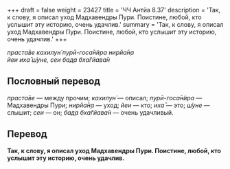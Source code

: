 +++
draft = false
weight = 23427
title = 'ЧЧ Антйа 8.37'
description = 'Так, к слову, я описал уход Мадхавендры Пури. Поистине, любой, кто услышит эту историю, очень удачлив.'
summary = 'Так, к слову, я описал уход Мадхавендры Пури. Поистине, любой, кто услышит эту историю, очень удачлив.'
+++

_праста̄ве кахилун̇ пурӣ-госа̄н̃ира нирйа̄н̣а  
йеи иха̄ ш́уне, сеи бад̣а бха̄гйава̄н_

## Пословный перевод

_праста̄ве_ — между прочим; _кахилун̇_ — описал; _пурӣ_\-_госа̄н̃ира_ — Мадхавендры Пури; _нирйа̄н̣а_ — уход; _йеи_ — кто; _иха̄_ — это; _ш́уне_ — слышит; _сеи_ — он; _бад̣а_ _бха̄гйава̄н_ — очень удачливый.

## Перевод

**Так, к слову, я описал уход Мадхавендры Пури. Поистине, любой, кто услышит эту историю, очень удачлив.**
